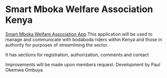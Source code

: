 # Smart Mboka Welfare Association Kenya

[Smart Mboka Welfare Association App](http://smartmboka.azurewebsites.net/) This application will be used to manage and communicate with bodaboda riders within Kenya and those in authority for purposes of streamlining the sector.

It has sections for registration, authorization, comments and contact

Improvements will be made upon members request. 
Development by Paul Okemwa Ombuya
